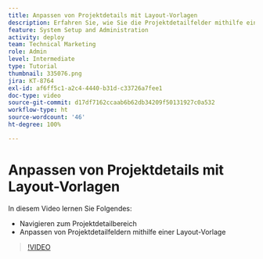```yaml
---
title: Anpassen von Projektdetails mit Layout-Vorlagen
description: Erfahren Sie, wie Sie die Projektdetailfelder mithilfe einer Layout-Vorlage anpassen.
feature: System Setup and Administration
activity: deploy
team: Technical Marketing
role: Admin
level: Intermediate
type: Tutorial
thumbnail: 335076.png
jira: KT-8764
exl-id: af6ff5c1-a2c4-4440-b31d-c33726a7fee1
doc-type: video
source-git-commit: d17df7162ccaab6b62db34209f50131927c0a532
workflow-type: ht
source-wordcount: '46'
ht-degree: 100%

---
```


# Anpassen von Projektdetails mit Layout-Vorlagen

In diesem Video lernen Sie Folgendes:

* Navigieren zum Projektdetailbereich
* Anpassen von Projektdetailfeldern mithilfe einer Layout-Vorlage

>[!VIDEO](https://video.tv.adobe.com/v/335076/?quality=12&learn=on&enablevpops)
